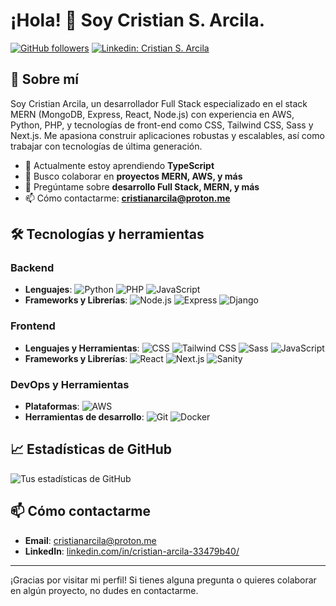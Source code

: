 # ¡Hola! 👋 Soy Cristian S. Arcila.

[![GitHub followers](https://img.shields.io/github/followers/cris-a?label=Follow&style=social)](https://github.com/cris-a)
[![Linkedin: Cristian S. Arcila](https://img.shields.io/badge/-cristian-blue?style=flat-square&logo=Linkedin&logoColor=white&link=https://www.linkedin.com/in/cristian-arcila-33479b40/)](https://www.linkedin.com/in/cristian-arcila-33479b40/)

## 🚀 Sobre mí

Soy Cristian Arcila, un desarrollador Full Stack especializado en el stack MERN (MongoDB, Express, React, Node.js) con experiencia en AWS, Python, PHP, y tecnologías de front-end como CSS, Tailwind CSS, Sass y Next.js. Me apasiona construir aplicaciones robustas y escalables, así como trabajar con tecnologías de última generación.

- 🌱 Actualmente estoy aprendiendo **TypeScript**
- 👯 Busco colaborar en **proyectos MERN, AWS, y más**
- 💬 Pregúntame sobre **desarrollo Full Stack, MERN, y más**
- 📫 Cómo contactarme: **cristianarcila@proton.me**

## 🛠️ Tecnologías y herramientas

### Backend
- **Lenguajes**: ![Python](https://img.shields.io/badge/-Python-333?style=flat&logo=python) ![PHP](https://img.shields.io/badge/-PHP-333?style=flat&logo=php) ![JavaScript](https://img.shields.io/badge/-JavaScript-333?style=flat&logo=javascript)
- **Frameworks y Librerías**: ![Node.js](https://img.shields.io/badge/-Node.js-333?style=flat&logo=node.js) ![Express](https://img.shields.io/badge/-Express-333?style=flat&logo=express) ![Django](https://img.shields.io/badge/-Django-333?style=flat&logo=django)

### Frontend
- **Lenguajes y Herramientas**: ![CSS](https://img.shields.io/badge/-CSS-333?style=flat&logo=css3) ![Tailwind CSS](https://img.shields.io/badge/-Tailwind%20CSS-333?style=flat&logo=tailwind-css) ![Sass](https://img.shields.io/badge/-Sass-333?style=flat&logo=sass) ![JavaScript](https://img.shields.io/badge/-JavaScript-333?style=flat&logo=javascript)
- **Frameworks y Librerías**: ![React](https://img.shields.io/badge/-React-333?style=flat&logo=react) ![Next.js](https://img.shields.io/badge/-Next.js-333?style=flat&logo=next.js) ![Sanity](https://img.shields.io/badge/-Sanity-333?style=flat&logo=sanity)

### DevOps y Herramientas
- **Plataformas**: ![AWS](https://img.shields.io/badge/-AWS-333?style=flat&logo=amazon-aws)
- **Herramientas de desarrollo**: ![Git](https://img.shields.io/badge/-Git-333?style=flat&logo=git) ![Docker](https://img.shields.io/badge/-Docker-333?style=flat&logo=docker)

## 📈 Estadísticas de GitHub
![Tus estadísticas de GitHub](https://github-readme-stats.vercel.app/api?username=TUUSUARIO&show_icons=true&hide_border=true&theme=radical)

## 📫 Cómo contactarme

- **Email**: cristianarcila@proton.me
- **LinkedIn**: [linkedin.com/in/cristian-arcila-33479b40/](https://www.linkedin.com/in/cristian-arcila-33479b40/)

---

¡Gracias por visitar mi perfil! Si tienes alguna pregunta o quieres colaborar en algún proyecto, no dudes en contactarme.


